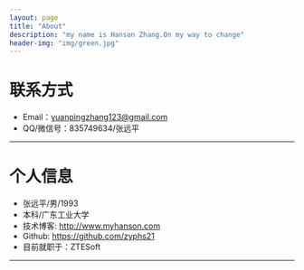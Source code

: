 ```yaml
---
layout: page
title: "About"
description: "my name is Hanson Zhang.On my way to change"
header-img: "img/green.jpg"
---
```





# 联系方式

*   Email：yuanpingzhang123@gmail.com
*   QQ/微信号：835749634/张远平

* * *

# 个人信息

*   张远平/男/1993
*   本科/广东工业大学 
*   技术博客: <http://www.myhanson.com>
*   Github: <https://github.com/zyphs21>
*   目前就职于：ZTESoft

* * *
